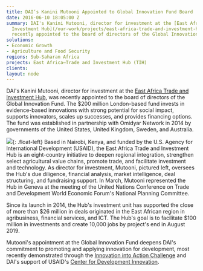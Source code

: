 ```yaml
---
title: DAI’s Kanini Mutooni Appointed to Global Innovation Fund Board
date: 2016-06-10 18:05:00 Z
summary: DAI's Kanini Mutooni, director for investment at the [East Africa Trade and
  Investment Hub](/our-work/projects/east-africa-trade-and-investment-hub-tih), was
  recently appointed to the board of directors of the Global Innovation Fund.
solutions:
- Economic Growth
- Agriculture and Food Security
regions: Sub-Saharan Africa
projects: East Africa—Trade and Investment Hub (TIH)
clients: 
layout: node
---
```


DAI's Kanini Mutooni, director for investment at the [East Africa Trade and Investment Hub][1], was recently appointed to the board of directors of the Global Innovation Fund. The $200 million London-based fund invests in evidence-based innovations with strong potential for social impact, supports innovators, scales up successes, and provides financing options. The fund was established in partnership with Omidyar Network in 2014 by governments of the United States, United Kingdom, Sweden, and Australia.

![][2]{: .float-left} Based in Nairobi, Kenya, and funded by the U.S. Agency for International Development (USAID), the East Africa Trade and Investment Hub is an eight-country initiative to deepen regional integration, strengthen select agricultural value chains, promote trade, and facilitate investment and technology. As director for investment, Mutooni, pictured left, oversees the Hub's due diligence, financial analysis, market intelligence, deal structuring, and fundraising support. In March, Mutooni represented the Hub in Geneva at the meeting of the United Nations Conference on Trade and Development World Economic Forum's National Planning Committee.

Since its launch in 2014, the Hub's investment unit has supported the close of more than $26 million in deals originated in the East African region in agribusiness, financial services, and ICT. The Hub's goal is to facilitate $100 million in investments and create 10,000 jobs by project's end in August 2019.

Mutooni's appointment at the Global Innovation Fund deepens DAI's commitment to promoting and applying innovation for development, most recently demonstrated through the [Innovation into Action Challenge][3] and DAI's support of USAID's [Center for Development Innovation][4].

[1]: /our-work/projects/east-africa-trade-and-investment-hub-tih
[2]: /assets/images/news/Kanini-Mutooni-mug.jpg
[3]: http://dai.com/news-publications/news/innovation-action-challenge-winners-chosen
[4]: http://dai.com/our-work/projects/worldwide%E2%80%94center-development-innovation-professional-management-services
